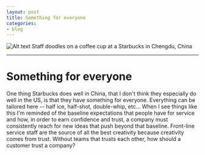 ```yaml
---
layout: post
title: Something for everyone
categories:
- blog
---
```


![Alt text](https://bcooney.github.io/_images/201509/starbucks.jpg)
Staff doodles on a coffee cup at a Starbucks in Chengdu, China

---

# Something for everyone

One thing Starbucks does well in China, that I don't think they especially do well in the US, is that they have something for everyone. Everything can be tailored here -- half ice, half-shot, double-whip, etc... When I see things like this I'm reminded of the baseline expectations that people have for service and how, in order to earn confidence and trust, a company must consistently reach for new ideas that push beyond that baseline. Front-line service staff are the source of all the best creativity because creativity comes from trust. Without teams that trusts each other, how should a customer trust a company?